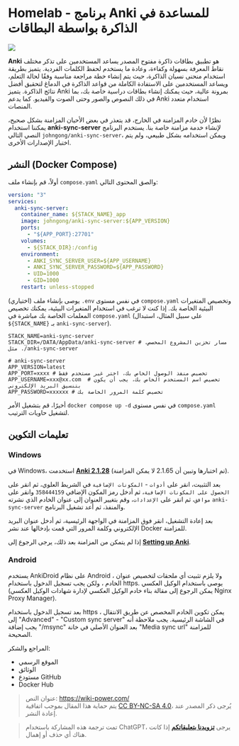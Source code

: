 # Homelab - برنامج Anki للمساعدة في الذاكرة بواسطة البطاقات

![](https://wiki-media-1253965369.cos.ap-guangzhou.myqcloud.com/img/202306191745527.png)

**Anki** هو تطبيق بطاقات ذاكرة مفتوح المصدر يساعد المستخدمين على تذكر مختلف نقاط المعرفة بسهولة وكفاءة، وعادة ما يستخدم لحفظ الكلمات الفردية. يتميز بطريقة استخدام منحنى نسيان الذاكرة، حيث يتم إنشاء خطة مراجعة مناسبة وفقًا لحالة التعلم، ويساعد المستخدمين على الاستفادة الكاملة من قواعد الذاكرة في الدماغ لتحقيق أفضل نتائج الذاكرة. يتميز Anki بمرونة عالية، حيث يمكنك إنشاء بطاقات دراسية خاصة بك، بما في ذلك النصوص والصور وحتى الصوت والفيديو. كما يدعم Anki استخدام متعدد المنصات.

نظرًا لأن خادم المزامنة في الخارج، قد يتعذر في بعض الأحيان المزامنة بشكل صحيح، يمكننا استخدام **anki-sync-server** لإنشاء خدمة مزامنة خاصة بنا. يستخدم البرنامج النصي التالي `johngong/anki-sync-server`، ويمكن استخدامه بشكل طبيعي، ولم يتم اختبار الإصدارات الأخرى.

## النشر (Docker Compose)

أولاً، قم بإنشاء ملف `compose.yaml` والصق المحتوى التالي:

```yaml title="compose.yaml"
version: "3"
services:
  anki-sync-server:
    container_name: ${STACK_NAME}_app
    image: johngong/anki-sync-server:${APP_VERSION}
    ports:
      - "${APP_PORT}:27701"
    volumes:
      - ${STACK_DIR}:/config
    environment:
      - ANKI_SYNC_SERVER_USER=${APP_USERNAME}
      - ANKI_SYNC_SERVER_PASSWORD=${APP_PASSWORD}
      - UID=1000
      - GID=1000
    restart: unless-stopped
```

(اختياري) يوصى بإنشاء ملف `.env` في نفس مستوى `compose.yaml` وتخصيص المتغيرات البيئية الخاصة بك. إذا كنت لا ترغب في استخدام المتغيرات البيئية، يمكنك تخصيص المعلمات الخاصة بك مباشرة في `compose.yaml` (على سبيل المثال، استبدال `${STACK_NAME}` بـ `anki-sync-server`).

```dotenv title=".env"
STACK_NAME=anki-sync-server
STACK_DIR=/DATA/AppData/anki-sync-server # مسار تخزين المشروع المخصص، مثل ./anki-sync-server

# anki-sync-server
APP_VERSION=latest
APP_PORT=xxxx # تخصيص منفذ الوصول الخاص بك، اختر غير مستخدم فقط
APP_USERNAME=xxx@xx.com  # تخصيص اسم المستخدم الخاص بك، يجب أن يكون بتنسيق البريد الإلكتروني
APP_PASSWORD=xxxxxx # تخصيص كلمة المرور الخاصة بك
```

أخيرًا، قم بتشغيل الأمر `docker compose up -d` في نفس مستوى `compose.yaml` لتشغيل حاويات الترتيب.

## تعليمات التكوين

### Windows

في Windows، استخدمت [**Anki 2.1.28**](https://github.com/ankitects/anki/releases/download/2.1.28/anki-2.1.28-windows.exe) (تم اختبارها وتبين أن 2.1.65 لا يمكن المزامنة).

بعد التثبيت، انقر على `أدوات` - `المكونات الإضافية` في الشريط العلوي، ثم انقر على `الحصول على المكونات الإضافية`، ثم أدخل رمز المكون الإضافي `358444159` وانقر على `موافق`، ثم انقر على `الإعدادات`، وقم بتغيير العنوان إلى عنوان الخادم الذي نشرته `anki-sync-server` والمنفذ، ثم أعد تشغيل البرنامج.

بعد إعادة التشغيل، انقر فوق المزامنة في الواجهة الرئيسية، ثم أدخل عنوان البريد الإلكتروني وكلمة المرور التي قمت بإدخالها عند نشر Docker للمزامنة.

إذا لم يتمكن من المزامنة بعد ذلك، يرجى الرجوع إلى [**Setting up Anki**](https://github.com/ankicommunity/anki-sync-server/blob/develop/README.md#setting-up-anki).

### Android

يستخدم AnkiDroid على نظام Android ، ولا يلزم تثبيت أي ملحقات لتخصيص عنوان الخادم ، ولكن يجب تسجيل الدخول باستخدام https. يوصى باستخدام الوكيل العكسي (يمكن الرجوع إلى مقالة بناء خادم الوكيل العكسي لإدارة شهادات الوكيل العكسي Nginx Proxy Manager).

بعد تسجيل الدخول باستخدام https ، يمكن تكوين الخادم المخصص عن طريق الانتقال إلى "Advanced" - "Custom sync server" في الشاشة الرئيسية. يجب ملاحظة أنه يجب إضافة "/msync" بعد العنوان الأصلي في خانة "Media sync url" للمزامنة الصحيحة.

المراجع والشكر:

- الموقع الرسمي
- الوثائق
- مستودع GitHub
- Docker Hub

> عنوان النص: <https://wiki-power.com/>  
> يتم حماية هذا المقال بموجب اتفاقية [CC BY-NC-SA 4.0](https://creativecommons.org/licenses/by/4.0/deed.zh)، يُرجى ذكر المصدر عند إعادة النشر.

> تمت ترجمة هذه المشاركة باستخدام ChatGPT، يرجى [**تزويدنا بتعليقاتكم**](https://github.com/linyuxuanlin/Wiki_MkDocs/issues/new) إذا كانت هناك أي حذف أو إهمال.
